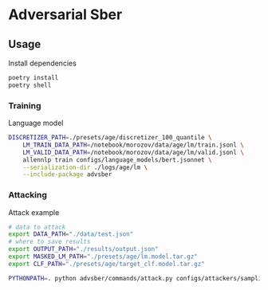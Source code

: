 # Adversarial Sber


## Usage

Install dependencies

```bash
poetry install
poetry shell
```

### Training 

Language model

```bash
DISCRETIZER_PATH=./presets/age/discretizer_100_quantile \
    LM_TRAIN_DATA_PATH=/notebook/morozov/data/age/lm/train.jsonl \
    LM_VALID_DATA_PATH=/notebook/morozov/data/age/lm/valid.jsonl \
    allennlp train configs/language_models/bert.jsonnet \
    --serialization-dir ./logs/age/lm \
    --include-package advsber
```


### Attacking

Attack example

```bash
# data to attack
export DATA_PATH="./data/test.json"
# where to save results
export OUTPUT_PATH="./results/output.json"
export MASKED_LM_PATH="./presets/age/lm.model.tar.gz"
export CLF_PATH="./presets/age/target_clf.model.tar.gz"

PYTHONPATH=. python advsber/commands/attack.py configs/attackers/sampling_fool.jsonnet --samples 100
```